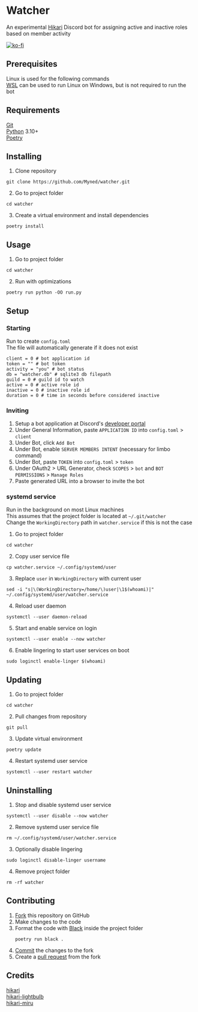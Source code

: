 # Watcher
An experimental [Hikari](https://www.hikari-py.dev) Discord bot for assigning active and inactive roles based on member activity

[![ko-fi](https://ko-fi.com/img/githubbutton_sm.svg)](https://ko-fi.com/B0B1AUB66)

## Prerequisites
Linux is used for the following commands\
[WSL](https://docs.microsoft.com/en-us/windows/wsl) can be used to run Linux on Windows, but is not required to run the bot
## Requirements
[Git](https://git-scm.com/downloads)\
[Python](https://www.python.org) 3.10+\
[Poetry](https://python-poetry.org/docs/master)
## Installing
1. Clone repository
```
git clone https://github.com/Myned/watcher.git
```
2. Go to project folder
```
cd watcher
```
3. Create a virtual environment and install dependencies
```
poetry install
```
## Usage
1. Go to project folder
```
cd watcher
```
2. Run with optimizations
```
poetry run python -OO run.py
```
## Setup
### Starting
Run to create `config.toml`\
The file will automatically generate if it does not exist
```
client = 0 # bot application id
token = "" # bot token
activity = "you" # bot status
db = "watcher.db" # sqlite3 db filepath
guild = 0 # guild id to watch
active = 0 # active role id
inactive = 0 # inactive role id
duration = 0 # time in seconds before considered inactive
```
### Inviting
1. Setup a bot application at Discord's [developer portal](https://discord.com/developers/applications)
2. Under General Information, paste `APPLICATION ID` into `config.toml` > `client`
3. Under Bot, click `Add Bot`
4. Under Bot, enable `SERVER MEMBERS INTENT` (necessary for limbo command)
5. Under Bot, paste `TOKEN` into `config.toml` > `token`
6. Under OAuth2 > URL Generator, check `SCOPES` > `bot` and `BOT PERMISSIONS` > `Manage Roles`
7. Paste generated URL into a browser to invite the bot
### systemd service
Run in the background on most Linux machines\
This assumes that the project folder is located at `~/.git/watcher`\
Change the `WorkingDirectory` path in `watcher.service` if this is not the case
1. Go to project folder
```
cd watcher
```
2. Copy user service file
```
cp watcher.service ~/.config/systemd/user
```
3. Replace `user` in `WorkingDirectory` with current user
```
sed -i "s|\(WorkingDirectory=/home/\)user|\1$(whoami)|" ~/.config/systemd/user/watcher.service
```
4. Reload user daemon
```
systemctl --user daemon-reload
```
5. Start and enable service on login
```
systemctl --user enable --now watcher
```
6. Enable lingering to start user services on boot
```
sudo loginctl enable-linger $(whoami)
```
## Updating
1. Go to project folder
```
cd watcher
```
2. Pull changes from repository
```
git pull
```
3. Update virtual environment
```
poetry update
```
4. Restart systemd user service
```
systemctl --user restart watcher
```
## Uninstalling
1. Stop and disable systemd user service
```
systemctl --user disable --now watcher
```
2. Remove systemd user service file
```
rm ~/.config/systemd/user/watcher.service
```
3. Optionally disable lingering
```
sudo loginctl disable-linger username
```
4. Remove project folder
```
rm -rf watcher
```
## Contributing
1. [Fork](https://docs.github.com/en/get-started/quickstart/fork-a-repo) this repository on GitHub
2. Make changes to the code
3. Format the code with [Black](https://black.readthedocs.io/en/stable) inside the project folder
    ```
    poetry run black .
    ```
4. [Commit](https://github.com/git-guides/git-commit) the changes to the fork
5. Create a [pull request](https://docs.github.com/en/pull-requests/collaborating-with-pull-requests/proposing-changes-to-your-work-with-pull-requests/creating-a-pull-request) from the fork
## Credits
[hikari](https://github.com/hikari-py/hikari)\
[hikari-lightbulb](https://github.com/tandemdude/hikari-lightbulb)\
[hikari-miru](https://github.com/HyperGH/hikari-miru)
